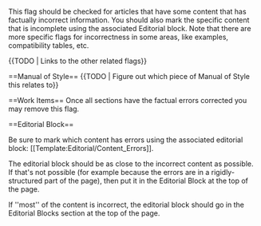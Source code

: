 This flag should be checked for articles that have some content that has factually incorrect information. You should also mark the specific content that is incomplete using the associated Editorial block. Note that there are more specific flags for incorrectness in some areas, like examples, compatibility tables, etc.

{{TODO | Links to the other related flags}}

==Manual of Style==
{{TODO | Figure out which piece of Manual of Style this relates to}}

==Work Items==
Once all sections have the factual errors corrected you may remove this flag.

==Editorial Block==

Be sure to mark which content has errors using the associated editorial block: [[Template:Editorial/Content_Errors]].

The editorial block should be as close to the incorrect content as possible. If that's not possible (for example because the errors are in a rigidly-structured part of the page), then put it in the Editorial Block at the top of the page.

If ''most'' of the content is incorrect, the editorial block should go in the Editorial Blocks section at the top of the page.